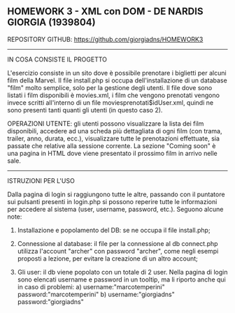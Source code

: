 HOMEWORK 3 - XML con DOM - DE NARDIS GIORGIA (1939804)
-----------------------------------------------------------------

REPOSITORY GITHUB: https://github.com/giorgiadns/HOMEWORK3

-----------------------------------------------------------------

IN COSA CONSISTE IL PROGETTO 

L'esercizio consiste in un sito dove è possibile prenotare i biglietti
per alcuni film della Marvel.
Il file install.php si occupa dell'installazione di un database "film"
molto semplice, solo per la gestione degli utenti.
Il file dove sono listati i film disponibili è movies.xml,
i film che vengono prenotati vengono invece scritti all'interno 
di un file moviesprenotati$idUser.xml, quindi ne sono presenti 
tanti quanti gli utenti (in questo caso 2).

OPERAZIONI UTENTE: gli utenti possono visualizzare la lista dei film
disponibili, accedere ad una scheda più dettagliata di ogni film (con
trama, trailer, anno, durata, ecc.), visualizzare tutte le prenotazioni 
effettuate, sia passate che relative alla sessione corrente.
La sezione "Coming soon" è una pagina in HTML dove viene presentato
il prossimo film in arrivo nelle sale.

----------------------------------------------------------------

ISTRUZIONI PER L'USO

Dalla pagina di login si raggiungono tutte le altre, passando con il
puntatore sui pulsanti presenti in login.php si possono reperire tutte
le informazioni per accedere al sistema (user, username, password, etc.). 
Seguono alcune note:

1. Installazione e popolamento del DB: se ne occupa il file install.php;

2. Connessione al database: il file per la connessione al db connect.php
   utilizza l'account "archer" con password "archer", come negli esempi
   proposti a lezione, per evitare la creazione di un altro account;

3. Gli user: il db viene popolato con un totale di 2 user.
   Nella pagina di login sono elencati username e password in un tooltip,
   ma li riporto anche qui in caso di problemi:
		   a) username:"marcotemperini" password:"marcotemperini"
		   b) username:"giorgiadns" password:"giorgiadns"
